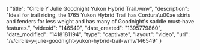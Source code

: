 {
    "title": "Circle Y Julie Goodnight Yukon Hybrid Trail.wmv",
    "description": "Ideal for trail riding, the 1765 Yukon Hybrid Trail has Cordura\u00ae skirts and fenders for less weight and has many of Goodnight's saddle must-have features.",
    "videoid": "146549",
    "date_created": "1395779860",
    "date_modified": "1418181194",
    "type": "captivate",
    "layout": "video",
    "url": "\/v\/circle-y-julie-goodnight-yukon-hybrid-trail-wmv\/146549"
}